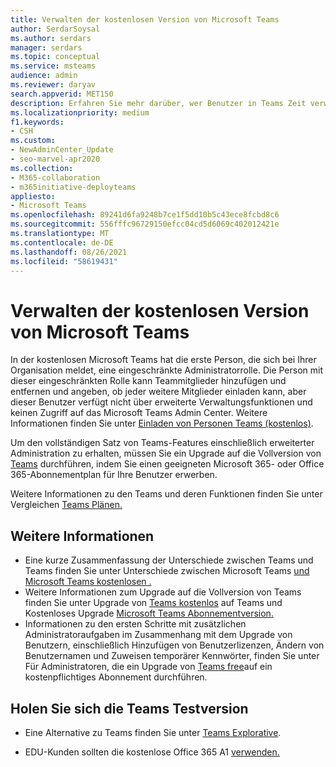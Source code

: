 ```yaml
---
title: Verwalten der kostenlosen Version von Microsoft Teams
author: SerdarSoysal
ms.author: serdars
manager: serdars
ms.topic: conceptual
ms.service: msteams
audience: admin
ms.reviewer: daryav
search.appverid: MET150
description: Erfahren Sie mehr darüber, wer Benutzer in Teams Zeit verwalten kann, und erfahren Sie mehr über die Unterschiede zwischen den verschiedenen Teams Pläne.
ms.localizationpriority: medium
f1.keywords:
- CSH
ms.custom:
- NewAdminCenter_Update
- seo-marvel-apr2020
ms.collection:
- M365-collaboration
- m365initiative-deployteams
appliesto:
- Microsoft Teams
ms.openlocfilehash: 89241d6fa9248b7ce1f5dd10b5c43ece8fcbd8c6
ms.sourcegitcommit: 556fffc96729150efcc04cd5d6069c402012421e
ms.translationtype: MT
ms.contentlocale: de-DE
ms.lasthandoff: 08/26/2021
ms.locfileid: "58619431"
---
```

# <a name="manage-the-free-version-of-microsoft-teams"></a>Verwalten der kostenlosen Version von Microsoft Teams

In der kostenlosen Microsoft Teams hat die erste Person, die sich bei Ihrer Organisation meldet, eine eingeschränkte Administratorrolle. Die Person mit dieser eingeschränkten Rolle kann Teammitglieder hinzufügen und entfernen und angeben, ob jeder weitere Mitglieder einladen kann, aber dieser Benutzer verfügt nicht über erweiterte Verwaltungsfunktionen und keinen Zugriff auf das Microsoft Teams Admin Center. Weitere Informationen finden Sie unter [Einladen von Personen Teams (kostenlos)](https://support.office.com/article/invite-people-to-teams-free-53a9b20c-2ad7-442e-967c-2e9305e96463).

Um den vollständigen Satz von Teams-Features einschließlich erweiterter Administration zu erhalten, müssen Sie ein Upgrade auf die Vollversion von [Teams](upgrade-freemium.md) durchführen, indem Sie einen geeigneten Microsoft 365- oder Office 365-Abonnementplan für Ihre Benutzer erwerben. 

Weitere Informationen zu den Teams und deren Funktionen finden Sie unter Vergleichen [Teams Plänen.](https://products.office.com/microsoft-teams/free)



## <a name="more-information"></a>Weitere Informationen

- Eine kurze Zusammenfassung der Unterschiede zwischen Teams und Teams finden Sie unter Unterschiede zwischen Microsoft Teams [und Microsoft Teams kostenlosen .](https://support.office.com/article/0b69cf39-eb52-49af-b255-60d46fdf8a9c) 
- Weitere Informationen zum Upgrade auf die Vollversion von Teams finden Sie unter Upgrade von [Teams kostenlos](https://support.office.com/article/29475bbd-a34f-4175-9b33-d44430f8ad39) auf Teams und Kostenloses Upgrade [Microsoft Teams Abonnementversion.](upgrade-freemium.md)
- Informationen zu den ersten Schritte mit zusätzlichen Administratoraufgaben im Zusammenhang mit dem Upgrade von Benutzern, einschließlich Hinzufügen von Benutzerlizenzen, Ändern von Benutzernamen und Zuweisen temporärer Kennwörter, finden Sie unter Für Administratoren, die ein Upgrade von [Teams free](https://support.office.com/article/75a95e7f-001e-42d0-a787-ae8b992d5a52)auf ein kostenpflichtiges Abonnement durchführen.

## <a name="get-the-right-teams-trial"></a>Holen Sie sich die Teams Testversion

- Eine Alternative zu Teams finden Sie unter [Teams Explorative](teams-exploratory.md).

- EDU-Kunden sollten die kostenlose Office 365 A1 [verwenden.](https://www.microsoft.com/microsoft-365/academic/compare-office-365-education-plans)
